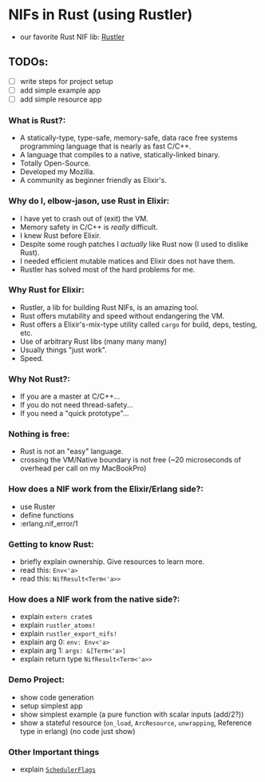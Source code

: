 # NIFs in Rust (using Rustler)

  - our favorite Rust NIF lib: [Rustler](https://github.com/hansihe/rustler)


## TODOs:
  - [ ] write steps for project setup
  - [ ] add simple example app
  - [ ] add simple resource app

### What is Rust?:

  - A statically-type, type-safe, memory-safe, data race free systems programming language that is nearly as fast C/C++.
  - A language that compiles to a native, statically-linked binary.
  - Totally Open-Source.
  - Developed my Mozilla.
  - A community as beginner friendly as Elixir's.

### Why do I, elbow-jason, use Rust in Elixir:
  - I have yet to crash out of (exit) the VM.
  - Memory safety in C/C++ is _really_ difficult.
  - I knew Rust before Elixir.
  - Despite some rough patches I _actually_ like Rust now (I used to dislike Rust).
  - I needed efficient mutable matices and Elixir does not have them.
  - Rustler has solved most of the hard problems for me.

### Why Rust for Elixir:

  - Rustler, a lib for building Rust NIFs, is an amazing tool.
  - Rust offers mutability and speed without endangering the VM.
  - Rust offers a Elixir's-mix-type utility called `cargo` for build, deps, testing, etc.
  - Use of arbitrary Rust libs (many many many)
  - Usually things "just work".
  - Speed.

### Why Not Rust?:

  - If you are a master at C/C++...
  - If you do not need thread-safety...
  - If you need a "quick prototype"...

### Nothing is free:

  - Rust is not an "easy" language.
  - crossing the VM/Native boundary is not free (~20 microseconds of overhead per call on my MacBookPro)

### How does a NIF work from the Elixir/Erlang side?:

  - use Ruster
  - define functions
  - :erlang.nif_error/1

### Getting to know Rust:

  - briefly explain ownership. Give resources to learn more.
  - read this: `Env<'a>`
  - read this: `NifResult<Term<'a>>`

### How does a NIF work from the native side?:

  - explain `extern crate`s
  - explain `rustler_atoms!`
  - explain `rustler_export_nifs!`
  - explain arg 0: `env: Env<'a>`
  - explain arg 1: `args: &[Term<'a>]`
  - explain return type `NifResult<Term<'a>>` 

### Demo Project:

  - show code generation
  - setup simplest app
  - show simplest example (a pure function with scalar inputs (add/2?)) 
  - show a stateful resource (`on_load`, `ArcResource`, `unwrapping`, Reference type in erlang) (no code just show)

### Other Important things
  - explain [`SchedulerFlags`](https://github.com/hansihe/rustler/blob/b6578ea3999fd42f377c2497d8fae0bd629b927d/rustler/src/schedule.rs)
    
